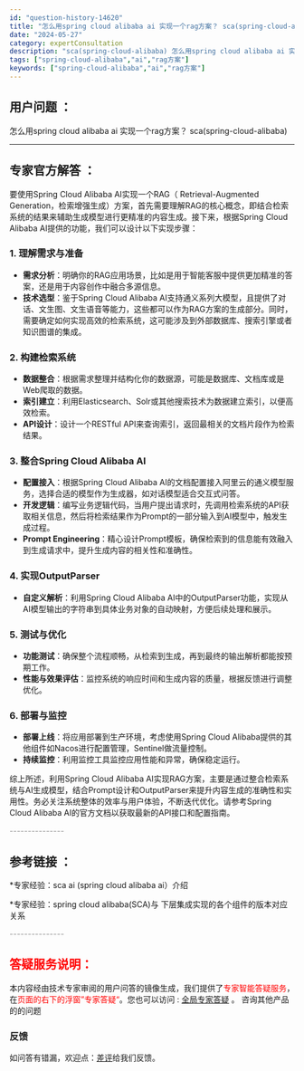 ```yaml
---
id: "question-history-14620"
title: "怎么用spring cloud alibaba ai 实现一个rag方案？ sca(spring-cloud-alibaba)"
date: "2024-05-27"
category: expertConsultation
description: "sca(spring-cloud-alibaba) 怎么用spring cloud alibaba ai 实现一个rag方案？"
tags: ["spring-cloud-alibaba","ai","rag方案"]
keywords: ["spring-cloud-alibaba","ai","rag方案"]
---
```


## 用户问题 ： 
 怎么用spring cloud alibaba ai 实现一个rag方案？ sca(spring-cloud-alibaba) 

---------------
## 专家官方解答 ：

要使用Spring Cloud Alibaba AI实现一个RAG（ Retrieval-Augmented Generation，检索增强生成）方案，首先需要理解RAG的核心概念，即结合检索系统的结果来辅助生成模型进行更精准的内容生成。接下来，根据Spring Cloud Alibaba AI提供的功能，我们可以设计以下实现步骤：

### 1. 理解需求与准备
- **需求分析**：明确你的RAG应用场景，比如是用于智能客服中提供更加精准的答案，还是用于内容创作中融合多源信息。
- **技术选型**：鉴于Spring Cloud Alibaba AI支持通义系列大模型，且提供了对话、文生图、文生语音等能力，这些都可以作为RAG方案的生成部分。同时，需要确定如何实现高效的检索系统，这可能涉及到外部数据库、搜索引擎或者知识图谱的集成。

### 2. 构建检索系统
- **数据整合**：根据需求整理并结构化你的数据源，可能是数据库、文档库或是Web爬取的数据。
- **索引建立**：利用Elasticsearch、Solr或其他搜索技术为数据建立索引，以便高效检索。
- **API设计**：设计一个RESTful API来查询索引，返回最相关的文档片段作为检索结果。

### 3. 整合Spring Cloud Alibaba AI
- **配置接入**：根据Spring Cloud Alibaba AI的文档配置接入阿里云的通义模型服务，选择合适的模型作为生成器，如对话模型适合交互式问答。
- **开发逻辑**：编写业务逻辑代码，当用户提出请求时，先调用检索系统的API获取相关信息，然后将检索结果作为Prompt的一部分输入到AI模型中，触发生成过程。
- **Prompt Engineering**：精心设计Prompt模板，确保检索到的信息能有效融入到生成请求中，提升生成内容的相关性和准确性。

### 4. 实现OutputParser
- **自定义解析**：利用Spring Cloud Alibaba AI中的OutputParser功能，实现从AI模型输出的字符串到具体业务对象的自动映射，方便后续处理和展示。

### 5. 测试与优化
- **功能测试**：确保整个流程顺畅，从检索到生成，再到最终的输出解析都能按预期工作。
- **性能与效果评估**：监控系统的响应时间和生成内容的质量，根据反馈进行调整优化。

### 6. 部署与监控
- **部署上线**：将应用部署到生产环境，考虑使用Spring Cloud Alibaba提供的其他组件如Nacos进行配置管理，Sentinel做流量控制。
- **持续监控**：利用监控工具监控应用性能和异常，确保稳定运行。

综上所述，利用Spring Cloud Alibaba AI实现RAG方案，主要是通过整合检索系统与AI生成模型，结合Prompt设计和OutputParser来提升内容生成的准确性和实用性。务必关注系统整体的效率与用户体验，不断迭代优化。请参考Spring Cloud Alibaba AI的官方文档以获取最新的API接口和配置指南。


<font color="#949494">---------------</font> 


## 参考链接 ：

*专家经验：sca ai (spring cloud alibaba ai）介绍 
 
 *专家经验：spring cloud alibaba(SCA)与 下层集成实现的各个组件的版本对应关系 


 <font color="#949494">---------------</font> 
 


## <font color="#FF0000">答疑服务说明：</font> 

本内容经由技术专家审阅的用户问答的镜像生成，我们提供了<font color="#FF0000">专家智能答疑服务</font>，在<font color="#FF0000">页面的右下的浮窗”专家答疑“</font>。您也可以访问 : [全局专家答疑](https://opensource.alibaba.com/chatBot) 。 咨询其他产品的的问题

### 反馈
如问答有错漏，欢迎点：[差评](https://ai.nacos.io/user/feedbackByEnhancerGradePOJOID?enhancerGradePOJOId=14621)给我们反馈。
